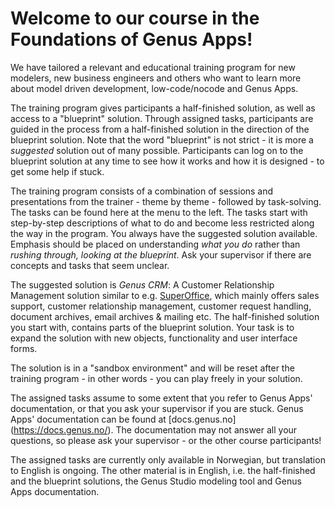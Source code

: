 # Welcome to our course in the Foundations of Genus Apps!

We have tailored a relevant and educational training program for new modelers, new business engineers and others who want to learn more about model driven development, low-code/nocode and Genus Apps.

The training program gives participants a half-finished solution, as well as access to a "blueprint" solution. Through assigned tasks, participants are guided in the process from a half-finished solution in the direction of the blueprint solution. Note that the word "blueprint" is not strict - it is more a _suggested_ solution out of many possible. Participants can log on to the blueprint solution at any time to see how it works and how it is designed - to get some help if stuck.

The training program consists of a combination of sessions and presentations from the trainer - theme by theme - followed by task-solving. The tasks can be found here at the menu to the left. The tasks start with step-by-step descriptions of what to do and become less restricted along the way in the program. You always have the suggested solution available. Emphasis should be placed on understanding _what you do_ rather than _rushing through, looking at the blueprint_. Ask your supervisor if there are concepts and tasks that seem unclear.

The suggested solution is _Genus CRM_: A Customer Relationship Management solution similar to e.g. [SuperOffice](https://www.superoffice.com/), which mainly offers sales support, customer relationship management, customer request handling, document archives, email archives & mailing etc.
The half-finished solution you start with, contains parts of the blueprint solution. Your task is to expand the solution with new objects, functionality and user interface forms.

The solution is in a "sandbox environment" and will be reset after the training program - in other words - you can play freely in your solution.

The assigned tasks assume to some extent that you refer to Genus Apps' documentation, or that you ask your supervisor if you are stuck. Genus Apps' documentation can be found at [docs.genus.no] (https://docs.genus.no/). The documentation may not answer all your questions, so please ask your supervisor - or the other course participants!

The assigned tasks are currently only available in Norwegian, but translation to English is ongoing. The other material is in English, i.e. the half-finished and the blueprint solutions, the Genus Studio modeling tool and Genus Apps documentation.
